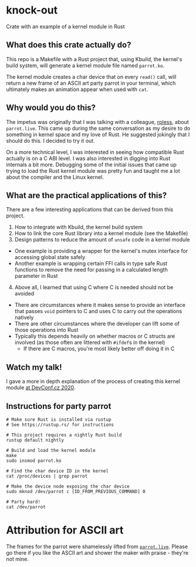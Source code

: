 # knock-out
Crate with an example of a kernel module in Rust

## What does this crate actually do?
This repo is a Makefile with a Rust project that, using Kbuild, the kernel's build system, will generate
a kernel module file named `parrot.ko`.

The kernel module creates a char device that on every `read()` call, will return a new frame of an
ASCII art party parrot in your terminal, which ultimately makes an animation appear when used with `cat`.

## Why would you do this?
The impetus was originally that I was talking with a colleague, [rpless](https://github.com/rpless),
about `parrot.live`. This came up during the same conversation as my desire to do something in kernel
space and my love of Rust. He suggested jokingly that I should do this. I decided to try it out.

On a more technical level, I was interested in seeing how compatible Rust actually is
on a C ABI level. I was also interested in digging into Rust internals a bit more.
Debugging some of the initial issues that came up trying to load the Rust kernel
module was pretty fun and taught me a lot about the compiler and the Linux kernel.

## What are the practical applications of this?
There are a few interesting applications that can be derived from this project.

1. How to integrate with Kbuild, the kernel build system
2. How to link the core Rust library into a kernel module (see the Makefile)
3. Design patterns to reduce the amount of `unsafe` code in a kernel module
  * One example is providing a wrapper for the kernel's mutex interface
    for accessing global state safely
  * Another example is wrapping certain FFI calls in type safe Rust functions
    to remove the need for passing in a calculated length parameter in Rust
4. Above all, I learned that using C where C is needed should not be avoided
  * There are circumstances where it makes sense to provide an interface
    that passes `void` pointers to C and uses C to carry out the operations
    natively
  * There are other circumstances where the developer can lift some of those
    operations into Rust
  * Typically this depends heavily on whether macros or C structs are involved
    (as those often are littered with `#ifdef`s in the kernel)
    * If there are C macros, you're most likely better off doing it in C

## Watch my talk!
I gave a more in depth explanation of the process of creating this kernel module
[at DevConf.cz 2020](https://www.youtube.com/watch?v=oacmnKlWZT8&t=32s).

## Instructions for party parrot
```
# Make sure Rust is installed via rustup
# See https://rustup.rs/ for instructions

# This project requires a nightly Rust build
rustup default nightly

# Build and load the kernel module
make
sudo insmod parrot.ko

# Find the char device ID in the kernel
cat /proc/devices | grep parrot

# Make the device node exposing the char device
sudo mknod /dev/parrot c [ID_FROM_PREVIOUS_COMMAND] 0

# Party hard!
cat /dev/parrot
```

# Attribution for ASCII art
The frames for the parrot were shamelessly lifted from [`parrot.live`](https://github.com/hugomd/parrot.live).
Please go there if you like the ASCII art and shower the maker with praise - they're not mine.
